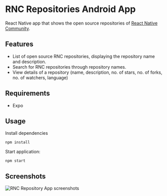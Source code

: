 # RNC Repositories Android App

React Native app that shows the open source repositories of [React Native Community](https://github.com/react-native-community).

## Features
- List of open source RNC repositories, displaying the repository name and description.
- Search for RNC repositories through repository names.
- View details of a repository (name, description, no. of stars, no. of forks, no. of watchers, language)
  
## Requirements
- Expo
  
## Usage
Install dependencies

```npm install```

Start application: 

```npm start```

## Screenshots
![RNC Repository App screenshots](app-screenshot.png)
